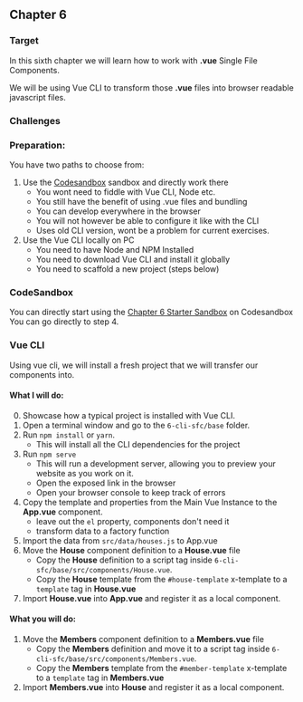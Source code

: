 ## Chapter 6

### Target

In this sixth chapter we will learn how to work with **.vue** Single File Components.

We will be using Vue CLI to transform those **.vue** files into browser readable javascript files.

### Challenges

### Preparation:

You have two paths to choose from:

1. Use the [Codesandbox](https://codesandbox.io) sandbox and directly work there
    - You wont need to fiddle with Vue CLI, Node etc.
    - You still have the benefit of using .vue files and bundling
    - You can develop everywhere in the browser
    - You will not however be able to configure it like with the CLI
    - Uses old CLI version, wont be a problem for current exercises. 
2. Use the Vue CLI locally on PC
    - You need to have Node and NPM Installed
    - You need to download Vue CLI and install it globally 
    - You need to scaffold a new project (steps below)
    
### CodeSandbox
You can directly start using the [Chapter 6 Starter Sandbox](https://codesandbox.io/s/3qmjo9n8nm) on Codesandbox
You can go directly to step 4.

### Vue CLI
Using vue cli, we will install a fresh project that we will transfer our components into.

#### What I will do:
0. Showcase how a typical project is installed with Vue CLI.
1. Open a terminal window and go to the `6-cli-sfc/base` folder.
2. Run `npm install` or `yarn`.
    - This will install all the CLI dependencies for the project
3. Run `npm serve`
    - This will run a development server, allowing you to preview your website as you work on it.
    - Open the exposed link in the browser
    - Open your browser console to keep track of errors
4. Copy the template and properties from the Main Vue Instance to the **App.vue** component.
    - leave out the `el` property, components don't need it
    - transform data to a factory function
5. Import the data from `src/data/houses.js` to App.vue
6. Move the **House** component definition to a **House.vue** file
    - Copy the **House** definition to a script tag inside `6-cli-sfc/base/src/components/House.vue`.
    - Copy the **House** template from  the `#house-template` x-template to a `template` tag in **House.vue**
7. Import **House.vue** into **App.vue** and register it as a local component.
    
#### What you will do:
1. Move the **Members** component definition to a **Members.vue** file
    - Copy the **Members** definition and move it to a script tag inside `6-cli-sfc/base/src/components/Members.vue`.
    - Copy the **Members** template from  the `#member-template` x-template to a `template` tag in **Members.vue**
2. Import **Members.vue** into **House** and register it as a local component.
